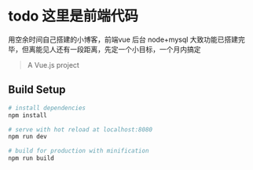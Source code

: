 # todo 这里是前端代码
用空余时间自己搭建的小博客，前端vue 后台 node+mysql 大致功能已搭建完毕，但离能见人还有一段距离，先定一个小目标，一个月内搞定
> A Vue.js project 

## Build Setup

``` bash
# install dependencies
npm install

# serve with hot reload at localhost:8080
npm run dev

# build for production with minification
npm run build